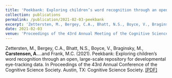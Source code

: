 ```yaml
---
title: 'Peekbank: Exploring children’s word recognition through an open, large-scale repository for developmental eye-tracking data'
collection: publications
permalink: /publication/2021-02-03-peekbank
excerpt: 'Zettersten, M., Bergey, C.A., Bhatt, N.S., Boyce, V., Braginsky, M., **Carstensen, A.**...and Frank, M.C. (2021). Peekbank: Exploring children’s word recognition through an open, large-scale repository for developmental eye-tracking data. In Proceedings of the 43rd Annual Conference of the Cognitive Science Society. Austin, TX: Cognitive Science Society. [[PDF]](http://abcarstensen.github.io/files/Zettersten-et-al2021_Peekbank.pdf)'
date: 2021-02-03
venue: 'Proceedings of the 43rd Annual Meeting of the Cognitive Science Society'
---
```

Zettersten, M., Bergey, C.A., Bhatt, N.S., Boyce, V., Braginsky, M., **Carstensen, A.**...and Frank, M.C. (2021). Peekbank: Exploring children’s word recognition through an open, large-scale repository for developmental eye-tracking data. In Proceedings of the 43rd Annual Conference of the Cognitive Science Society. Austin, TX: Cognitive Science Society. [[PDF]](http://abcarstensen.github.io/files/Zettersten-et-al2021_Peekbank.pdf)